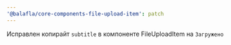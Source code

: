 ```yaml
---
'@balafla/core-components-file-upload-item': patch
---
```


Исправлен копирайт `subtitle` в компоненте FileUploadItem на `Загружено`
